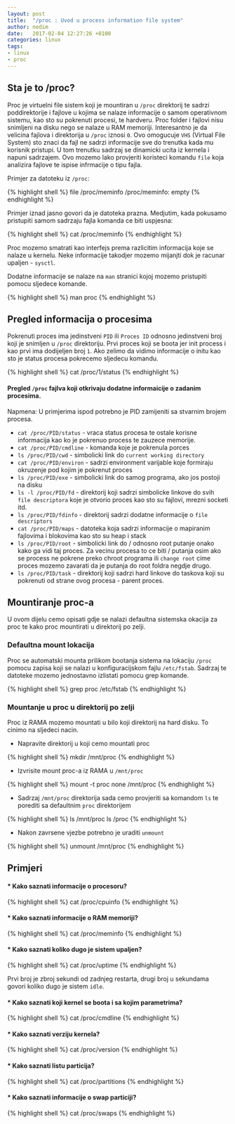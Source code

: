 ```yaml
---
layout: post
title:  "/proc : Uvod u process information file system"
author: nedim
date:   2017-02-04 12:27:26 +0100
categories: linux
tags:
- linux
- proc
---
```


## Sta je to /proc?

Proc je virtuelni file sistem koji je mountiran u `/proc` direktorij te sadrzi poddirektorije
i fajlove u kojima se nalaze informacije o samom operativnom sistemu, kao sto su pokrenuti procesi, te hardveru.
Proc folder i fajlovi nisu snimljeni na disku nego se nalaze u  RAM memoriji. Interesantno je da velicina fajlova i direktorija u `/proc` iznosi `0`.
Ovo omogucuje `VHS` (Virtual File System) sto znaci da fajl ne sadrzi informacije sve do trenutka kada mu korisnik pristupi.
U tom trenutku sadrzaj se dinamicki ucita iz kernela i napuni sadrzajem. 
Ovo mozemo lako provjeriti koristeci komandu `file` koja analizira fajlove te ispise infrmacije o tipu fajla. 

Primjer za datoteku iz `/proc`:

{% highlight shell %}
file /proc/meminfo 
/proc/meminfo: empty
{% endhighlight %}

Primjer iznad jasno govori da je datoteka prazna. Medjutim, kada pokusamo pristupiti samom sadrzaju fajla komanda ce biti uspjesna:

{% highlight shell %}
cat /proc/meminfo 
{% endhighlight %}

Proc mozemo smatrati kao interfejs prema razlicitim informacija koje se nalaze u kernelu.
Neke informacije takodjer mozemo mijanjti dok je racunar upaljen - `sysctl`. 

Dodatne informacije se nalaze na `man` stranici kojoj mozemo pristupiti pomocu sljedece komande.

{% highlight shell %}
man proc
{% endhighlight %}

## Pregled informacija o procesima

Pokrenuti proces ima jedinstveni `PID` ili `Proces ID` odnosno jedinstveni broj koji je snimljen u  `/proc` direktoriju.
Prvi proces koji se boota jer init process i kao prvi ima dodijeljen broj `1`. Ako zelimo da vidimo informacije
o initu kao sto je status procesa pokrecemo sljedecu komandu.

{% highlight shell %}
cat /proc/1/status
{% endhighlight %}

#### Pregled `/proc` fajlva koji otkrivaju dodatne informaicije o zadanim procesima. 

Napmena: U primjerima ispod potrebno je PID zamijeniti sa stvarnim brojem procesa.

* `cat /proc/PID/status` - vraca status procesa te ostale korisne informacija kao ko je pokrenuo process te zauzece memorije.
* `cat /proc/PID/cmdline` - komanda koje je pokrenula porces
* `ls /proc/PID/cwd` - simbolicki link do `current working directory`
* `cat /proc/PID/environ` - sadrzi environment varijable koje formiraju okruzenje pod kojim je pokrenut proces
* `ls /proc/PID/exe` - simbolicki link do samog programa, ako jos postoji na disku
* `ls -l /proc/PID/fd` - direktorij koji sadrzi simbolicke linkove do svih `file descriptora` koje je otvorio proces kao sto su fajlovi, mrezni socketi itd.
* `ls /proc/PID/fdinfo` - direktorij sadrzi dodatne informacije o `file descriptors` 
* `cat /proc/PID/maps` - datoteka koja sadrzi informacije o mapiranim fajlovima i blokovima kao sto su heap i stack
* `ls /proc/PID/root` - simbolicki link do / odnosno root putanje onako kako ga vidi taj proces. 
Za vecinu procesa to ce biti / putanja osim ako se process ne pokrene preko chroot programa ili `change root` cime
proces mozemo zavarati da je putanja do root foldra negdje drugo.
* `ls /proc/PID/task` - direktorij koji sadrzi hard linkove do taskova koji su pokrenuti od strane ovog procesa - parent proces.





## Mountiranje proc-a

U ovom dijelu cemo opisati gdje se nalazi defaultna sistemska okacija za proc te kako proc mountirati u direktorij po zelji.

### Defaultna mount lokacija

Proc se automatski mounta prilikom bootanja sistema na lokaciju `/proc` pomocu zapisa koji se nalazi u konfiguracijskom fajlu `/etc/fstab`. Sadrzaj te datoteke mozemo jednostavno izlistati pomocu grep komande.

{% highlight shell %}
grep proc /etc/fstab
{% endhighlight %}

### Mountanje u proc u direktorij po zelji

Proc iz RAMA mozemo mountati u bilo koji direktorij na hard disku. To cinimo na sljedeci nacin.

* Napravite direktorij u koji cemo mountati proc

{% highlight shell %}
 mkdir /mnt/proc
{% endhighlight %}

* Izvrisite mount proc-a iz RAMA u `/mnt/proc`

{% highlight shell %}
mount -t proc none /mnt/proc
{% endhighlight %}

* Sadrzaj `/mnt/proc` direktorija sada cemo provjeriti sa komandom `ls` te porediti sa defaultnim `proc` direktorijem

{% highlight shell %}
ls /mnt/proc
ls /proc
{% endhighlight %}

* Nakon zavrsene vjezbe potrebno je uraditi `unmount`

{% highlight shell %}
unmount /mnt/proc
{% endhighlight %}

## Primjeri

#### * Kako saznati informacije o procesoru?

{% highlight shell %}
cat /proc/cpuinfo
{% endhighlight %}

#### * Kako saznati informacije o RAM memoriji?

{% highlight shell %}
cat /proc/meminfo
{% endhighlight %}

#### * Kako saznati koliko dugo je sistem upaljen?

{% highlight shell %}
cat /proc/uptime
{% endhighlight %}

Prvi broj je zbroj sekundi od zadnjeg restarta, drugi broj u sekundama govori koliko dugo je sistem `idle`.

#### * Kako saznati koji kernel se boota i sa kojim parametrima?

{% highlight shell %}
cat /proc/cmdline
{% endhighlight %}

#### * Kako saznati verziju kernela?

{% highlight shell %}
cat /proc/version
{% endhighlight %}


#### * Kako saznati listu particija?

{% highlight shell %}
cat /proc/partitions 
{% endhighlight %}

#### * Kako saznati informacije o swap particiji?

{% highlight shell %}
cat /proc/swaps 
{% endhighlight %}


